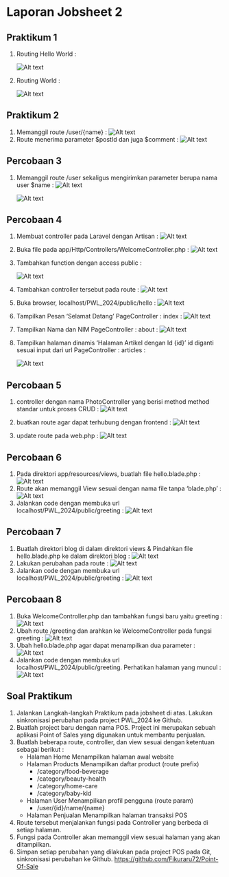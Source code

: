 # Laporan Jobsheet 2

## Praktikum 1

1. Routing Hello World :
   
   ![Alt text](Screenshot/1.png)

2. Routing World :

   ![Alt text](Screenshot/2.png)

## Praktikum 2

1. Memanggil route /user/{name} :
   ![Alt text](Screenshot/3.png)
2. Route menerima parameter $postId dan juga $comment :
   ![Alt text](Screenshot/4.png)

## Percobaan 3

1.  Memanggil route /user sekaligus mengirimkan parameter berupa nama user
    $name :
    ![Alt text](Screenshot/5.png)

    ![Alt text](Screenshot/6.png)

## Percobaan 4

1. Membuat controller pada Laravel dengan Artisan :
   ![Alt text](Screenshot/7.png)

2. Buka file pada app/Http/Controllers/WelcomeController.php :
   ![Alt text](Screenshot/8.png)

3. Tambahkan function dengan access public :

   ![Alt text](Screenshot/9.png)

4. Tambahkan controller tersebut pada route :
   ![Alt text](Screenshot/10.png)

5. Buka browser, localhost/PWL_2024/public/hello :
   ![Alt text](Screenshot/11.png)

6. Tampilkan Pesan ‘Selamat Datang’ PageController : index :
   ![Alt text](Screenshot/12.png)

7. Tampilkan Nama dan NIM PageController : about :
   ![Alt text](Screenshot/13.png)

8. Tampilkan halaman dinamis ‘Halaman Artikel dengan Id {id}’ id diganti sesuai input dari url PageController : articles :

    ![Alt text](Screenshot/image.png)

## Percobaan 5

1. controller dengan nama PhotoController yang berisi method method standar untuk proses CRUD :
   ![Alt text](Screenshot/image-1.png)

2. buatkan route agar dapat terhubung dengan frontend :
   ![Alt text](Screenshot/image-2.png)

3. update route pada web.php :
   ![Alt text](Screenshot/image-3.png)

## Percobaan 6

1. Pada direktori app/resources/views, buatlah file hello.blade.php :
   ![Alt text](Screenshot/image-5.png)
2. Route akan memanggil View sesuai dengan nama file tanpa ‘blade.php’ :
   ![Alt text](Screenshot/image-4.png)
3. Jalankan code dengan membuka url localhost/PWL_2024/public/greeting :
   ![Alt text](Screenshot/image-6.png)

## Percobaan 7

1. Buatlah direktori blog di dalam direktori views & Pindahkan file hello.blade.php ke dalam direktori blog :
   ![Alt text](Screenshot/image-7.png)
2. Lakukan perubahan pada route :
   ![Alt text](Screenshot/image-8.png)
3. Jalankan code dengan membuka url localhost/PWL_2024/public/greeting :
   ![Alt text](Screenshot/image-6.png)

## Percobaan 8

1. Buka WelcomeController.php dan tambahkan fungsi baru yaitu greeting :
   ![Alt text](Screenshot/image-9.png)
2. Ubah route /greeting dan arahkan ke WelcomeController pada fungsi greeting :
   ![Alt text](Screenshot/image-10.png)
3. Ubah hello.blade.php agar dapat menampilkan dua parameter :
   ![Alt text](Screenshot/image-11.png)
4. Jalankan code dengan membuka url localhost/PWL_2024/public/greeting. Perhatikan
   halaman yang muncul :  
    ![Alt text](Screenshot/image-12.png)

## Soal Praktikum

1. Jalankan Langkah-langkah Praktikum pada jobsheet di atas. Lakukan sinkronisasi
   perubahan pada project PWL_2024 ke Github.
2. Buatlah project baru dengan nama POS. Project ini merupakan sebuah aplikasi Point of Sales yang digunakan untuk membantu penjualan.
3. Buatlah beberapa route, controller, dan view sesuai dengan ketentuan sebagai berikut :
    - Halaman Home Menampilkan halaman awal website
    - Halaman Products Menampilkan daftar product (route prefix)
        - /category/food-beverage
        - /category/beauty-health
        - /category/home-care
        - /category/baby-kid
    - Halaman User Menampilkan profil pengguna (route param)
        - /user/{id}/name/{name}
    - Halaman Penjualan Menampilkan halaman transaksi POS
4. Route tersebut menjalankan fungsi pada Controller yang berbeda di setiap halaman.
5. Fungsi pada Controller akan memanggil view sesuai halaman yang akan ditampilkan.
6. Simpan setiap perubahan yang dilakukan pada project POS pada Git, sinkronisasi
   perubahan ke Github.
   https://github.com/Fikuraru72/Point-Of-Sale 
